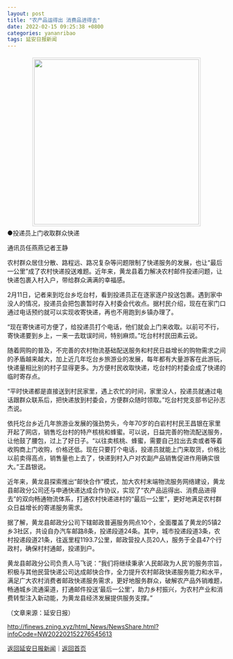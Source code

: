 ```yaml
---
layout: post
title: "农产品运得出 消费品进得去"
date: 2022-02-15 09:25:38 +0800
categories: yananribao
tags: 延安日报新闻
---
```

<p><center><img src="https://dfscdn.dfcfw.com/download/D25517265950435703465_w1919h1080.jpg" width="380"  emheight="215"  style="border:#d1d1d1 1px solid;padding:3px;margin:5px 0;"  /></center>●投递员上门收取群众快递</p>
 <p>通讯员任燕燕记者王静</p>
 <p>农村群众居住分散、路程远、路况复杂等问题限制了快递服务的发展，也让“最后一公里”成了农村快递投送难题。近年来，黄龙县着力解决农村邮件投递问题，让快递包裹入村入户，带给群众满满的幸福感。</p>
 <p>2月11日，记者来到圪台乡圪台村，看到投递员正在逐家逐户投送包裹。遇到家中没人的情况，投递员会把包裹暂时存入村委会代收点。据村民介绍，现在在家门口通过电话预约就可以实现收寄快递，再也不用跑到乡镇办理了。</p>
 <p>“现在寄快递可方便了，给投递员打个电话，他们就会上门来收取。以前可不行，寄快递要到乡上，一来一去耽误时间，特别麻烦。”圪台村村民田素云说。</p>
 <p>随着网购的普及，不完善的农村物流基础配送服务和村民日益增长的购物需求之间的矛盾越来越大，加上近几年圪台乡旅游业的发展，每年都有大量游客在此游玩，快递量相比别的村子显得更多。为方便村民收取快递，圪台村的村委会成了快递的临时寄存点。</p>
 <p>“平时快递都是直接送到村民家里，遇上农忙的时间，家里没人，投递员就通过电话跟群众联系后，把快递放到村委会，方便群众随时领取。”圪台村党支部书记孙志杰说。</p>
 <p>依托圪台乡近几年旅游业发展的强劲势头，今年70岁的白岩村村民王昌银在家里开起了网店，销售圪台村的特产核桃和蜂蜜。可以说，日益完善的物流配送服务，让他鼓了腰包，过上了好日子。“以往卖核桃、蜂蜜，需要自己拉出去卖或者等着收购商上门收购，价格还低。现在只要打个电话，投递员就能上门来取货，价格比以前卖得高点，销售量也上去了，快递到村入户对农副产品销售促进作用确实很大。”王昌银说。</p>
 <p>近年来，黄龙县探索推出“邮快合作”模式，加大农村末端物流服务网络建设，黄龙县邮政分公司还与申通快递达成合作协议，实现了“农产品运得出、消费品进得去”的双向畅通物流体系，打通农村快递进村的“最后一公里”，更好地满足农村群众日益增长的寄递服务需求。</p>
 <p>据了解，黄龙县邮政分公司下辖邮政普遍服务网点10个，全面覆盖了黄龙的5镇2乡3社区，共设自办汽车邮路8条，投递段道24条。其中，城市投递段道3条，农村投递段道21条，往返里程1193.7公里，邮政营投人员20人，服务于全县47个行政村，确保村村通邮，投递到户。</p>
 <p>黄龙县邮政分公司负责人马飞说：“我们将继续秉承‘人民邮政为人民’的服务宗旨，积极与其他民营快递公司达成邮快合作，全力提升农村邮政快递服务能力和水平，满足广大农村消费者邮政快递服务需求，更好地服务群众，破解农产品外销难题，畅通城乡流通渠道，打通邮件投送‘最后一公里’，助力乡村振兴，为农村产业和消费转型注入新动能，为黄龙县经济发展提供服务支撑。”</p><p class="em_media">（文章来源：延安日报）</p>

<http://finews.zning.xyz/html_News/NewsShare.html?infoCode=NW202202152276545613>

[返回延安日报新闻](//finews.withounder.com/category/yananribao.html)｜[返回首页](//finews.withounder.com/)